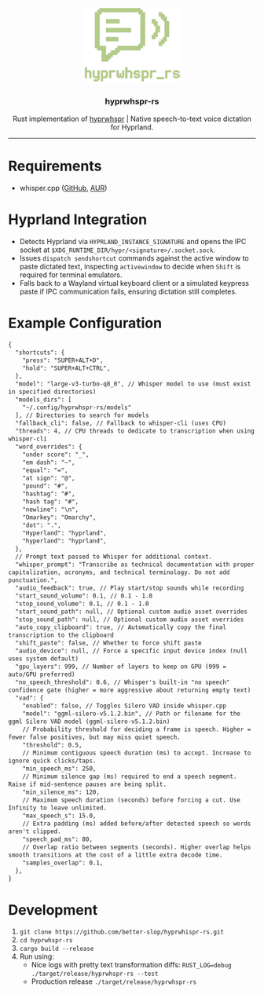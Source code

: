 <div align="center">
  <img src="assets/logo.png" alt="hyprwhspr-rs logo" width="200" />
  <h3>hyprwhspr-rs</h3>
  <p>Rust implementation of <a href="https://github.com/goodroot/hyprwhspr">hyprwhspr</a> | Native speech-to-text voice dictation for Hyprland.</p>
</div>
<hr />

# Requirements

- whisper.cpp ([GitHub](https://github.com/ggml-org/whisper.cpp), [AUR](https://aur.archlinux.org/packages/whisper.cpp))

# Hyprland Integration

- Detects Hyprland via `HYPRLAND_INSTANCE_SIGNATURE` and opens the IPC socket at `$XDG_RUNTIME_DIR/hypr/<signature>/.socket.sock`.
- Issues `dispatch sendshortcut` commands against the active window to paste dictated text, inspecting `activewindow` to decide when `Shift` is required for terminal emulators.
- Falls back to a Wayland virtual keyboard client or a simulated keypress paste if IPC communication fails, ensuring dictation still completes.

# Example Configuration

```jsonc
{
  "shortcuts": {
    "press": "SUPER+ALT+D",
    "hold": "SUPER+ALT+CTRL",
  },
  "model": "large-v3-turbo-q8_0", // Whisper model to use (must exist in specified directories)
  "models_dirs": [
    "~/.config/hyprwhspr-rs/models"
  ], // Directories to search for models
  "fallback_cli": false, // Fallback to whisper-cli (uses CPU)
  "threads": 4, // CPU threads to dedicate to transcription when using whisper-cli
  "word_overrides": {
    "under score": "_",
    "em dash": "—",
    "equal": "=",
    "at sign": "@",
    "pound": "#",
    "hashtag": "#",
    "hash tag": "#",
    "newline": "\n",
    "Omarkey": "Omarchy",
    "dot": ".",
    "Hyperland": "hyprland",
    "hyperland": "hyprland",
  },
  // Prompt text passed to Whisper for additional context.
  "whisper_prompt": "Transcribe as technical documentation with proper capitalization, acronyms, and technical terminology. Do not add punctuation.",
  "audio_feedback": true, // Play start/stop sounds while recording
  "start_sound_volume": 0.1, // 0.1 - 1.0
  "stop_sound_volume": 0.1, // 0.1 - 1.0
  "start_sound_path": null, // Optional custom audio asset overrides
  "stop_sound_path": null, // Optional custom audio asset overrides
  "auto_copy_clipboard": true, // Automatically copy the final transcription to the clipboard
  "shift_paste": false, // Whether to force shift paste
  "audio_device": null, // Force a specific input device index (null uses system default)
  "gpu_layers": 999, // Number of layers to keep on GPU (999 = auto/GPU preferred)
  "no_speech_threshold": 0.6, // Whisper's built-in "no speech" confidence gate (higher = more aggressive about returning empty text)
  "vad": {
    "enabled": false, // Toggles Silero VAD inside whisper.cpp
    "model": "ggml-silero-v5.1.2.bin", // Path or filename for the ggml Silero VAD model (ggml-silero-v5.1.2.bin)
    // Probability threshold for deciding a frame is speech. Higher = fewer false positives, but may miss quiet speech.
    "threshold": 0.5,
    // Minimum contiguous speech duration (ms) to accept. Increase to ignore quick clicks/taps.
    "min_speech_ms": 250,
    // Minimum silence gap (ms) required to end a speech segment. Raise if mid-sentence pauses are being split.
    "min_silence_ms": 120,
    // Maximum speech duration (seconds) before forcing a cut. Use Infinity to leave unlimited.
    "max_speech_s": 15.0,
    // Extra padding (ms) added before/after detected speech so words aren't clipped.
    "speech_pad_ms": 80,
    // Overlap ratio between segments (seconds). Higher overlap helps smooth transitions at the cost of a little extra decode time.
    "samples_overlap": 0.1,
  },
}
```

# Development

1. `git clone https://github.com/better-slop/hyprwhispr-rs.git`
2. `cd hyprwhspr-rs`
3. `cargo build --release`
4. Run using:
    - Nice logs with pretty text transformation diffs: `RUST_LOG=debug ./target/release/hyprwhspr-rs --test`
    - Production release `./target/release/hyprwhspr-rs`
